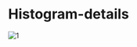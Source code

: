 ﻿# Histogram-details
 
![1](https://user-images.githubusercontent.com/46156538/57970255-6ee7c000-797f-11e9-8b6e-b7d804f240fa.PNG)
